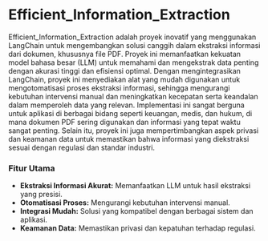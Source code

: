 # Efficient_Information_Extraction

Efficient_Information_Extraction adalah proyek inovatif yang menggunakan LangChain untuk mengembangkan solusi canggih dalam ekstraksi informasi dari dokumen, khususnya file PDF. Proyek ini memanfaatkan kekuatan model bahasa besar (LLM) untuk memahami dan mengekstrak data penting dengan akurasi tinggi dan efisiensi optimal. Dengan mengintegrasikan LangChain, proyek ini menyediakan alat yang mudah digunakan untuk mengotomatisasi proses ekstraksi informasi, sehingga mengurangi kebutuhan intervensi manual dan meningkatkan kecepatan serta keandalan dalam memperoleh data yang relevan. Implementasi ini sangat berguna untuk aplikasi di berbagai bidang seperti keuangan, medis, dan hukum, di mana dokumen PDF sering digunakan dan informasi yang tepat waktu sangat penting. Selain itu, proyek ini juga mempertimbangkan aspek privasi dan keamanan data untuk memastikan bahwa informasi yang diekstraksi sesuai dengan regulasi dan standar industri.

### Fitur Utama
- **Ekstraksi Informasi Akurat:** Memanfaatkan LLM untuk hasil ekstraksi yang presisi.
- **Otomatisasi Proses:** Mengurangi kebutuhan intervensi manual.
- **Integrasi Mudah:** Solusi yang kompatibel dengan berbagai sistem dan aplikasi.
- **Keamanan Data:** Memastikan privasi dan kepatuhan terhadap regulasi.
